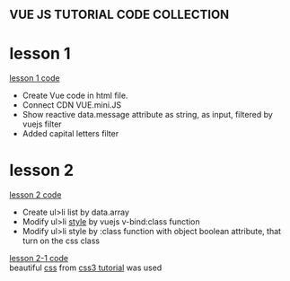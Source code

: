 ## VUE JS TUTORIAL CODE COLLECTION

# lesson 1

[lesson 1 code](https://github.com/viktor-bushmin/vuejs-tutorial/blob/f7982fe15285c03400cda2dda89829638594b72a/lesson1/index.html)

- Create Vue code in html file.
- Connect CDN VUE.mini.JS
- Show reactive data.message attribute as string, as input, filtered by vuejs filter
- Added capital letters filter

# lesson 2

[lesson 2 code](https://github.com/viktor-bushmin/vuejs-tutorial/blob/442567c73977879c2d75d4a9bb6d72b82e95d170/lesson2/index.html)

- Create ul>li list by data.array
- Modify ul>li [style](https://github.com/viktor-bushmin/vuejs-tutorial/blob/e848f583cae5c7c13deee604ff82ba3b8c12ed0a/lesson2/style.css) by vuejs v-bind:class function
- Modify ul>li style by :class function with object boolean attribute, that turn on the css class

[lesson 2-1 code](https://github.com/viktor-bushmin/vuejs-tutorial/blob/c7acf593ecfd69d8748d7849f222b4b5caeb3d94/lesson2-1/index.html)  
beautiful [css](https://github.com/viktor-bushmin/vuejs-tutorial/blob/c7acf593ecfd69d8748d7849f222b4b5caeb3d94/lesson2-1/style.css) from [css3 tutorial](https://youtu.be/uGJwDq86LwI) was used
